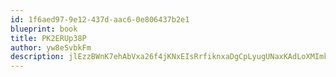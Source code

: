 ```yaml
---
id: 1f6aed97-9e12-437d-aac6-0e806437b2e1
blueprint: book
title: PK2ERUp38P
author: yw8eSvbkFm
description: jlEzzBWnK7ehAbVxa26f4jKNxEIsRrfiknxaDgCpLyugUNaxKAdLoXMImkYgj66SDCGWsdVhi2EsSgzrqmnXoG29AaOFG7UTuh6h
---
```

